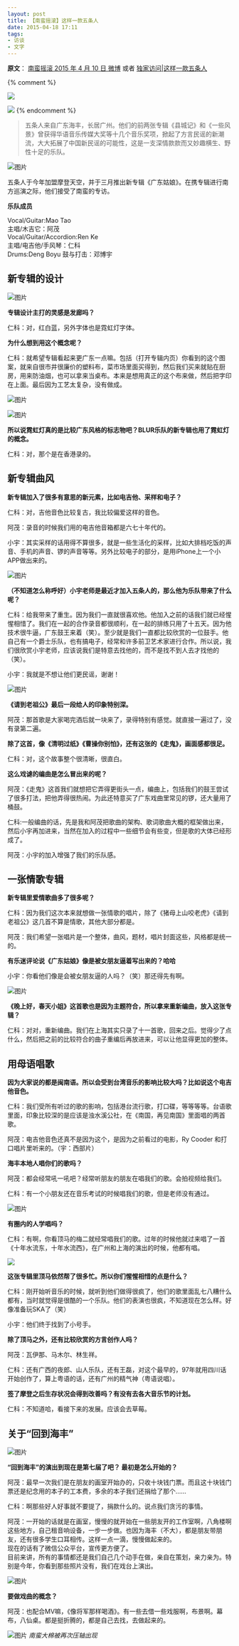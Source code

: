 ```yaml
---
layout: post
title: 【南蛮摇滚】这样一款五条人
date: 2015-04-18 17:11
tags:
- 访谈
- 文字
---
```


**原文**：
[南蛮摇滚 2015 年 4 月 10 日 微博](https://weibo.com/3968239268/CdOyfbyoQ?type=repost#_rnd1609249379027) 或者 [独家访问\|这样一款五条人](https://mp.weixin.qq.com/s/1JvdVpc5-JU5JtPmzNIcfQ)

{% comment %}

![](https://ww2.sinaimg.cn/mw690/ec8686a4gw1er92hkcy47j20c87skb29.jpg)

![](/assets/imgs/nanman2015.jpg)
{% endcomment %}

> 五条人来自广东海丰，长居广州。他们的前两张专辑《县城记》和《一些风景》曾获得华语音乐传媒大奖等十几个音乐奖项，掀起了方言民谣的新潮流，大大拓展了中国新民谣的可能性，这是一支深情款款而又妙趣横生、野性十足的乐队。

![图片](http://mmbiz.qpic.cn/mmbiz/psdkUOtdYibkz3syBj0PDc0zly3pPfOveGHq4b60eqDdh3YfIhyChO06QzEQjpds5JzZXVyWIwXsNCJBv7F8zww/640?wxfmt=gif&tp=webp&wxfrom=5&wx_lazy=1&wx_co=1)  

五条人于今年加盟摩登天空，并于三月推出新专辑《广东姑娘》。在携专辑进行南方巡演之际，他们接受了南蛮的专访。

**乐队成员**

Vocal/Guitar:Mao Tao  
主唱/木吉它：阿茂  
Vocal/Guitar/Accordion:Ren Ke  
主唱/电吉他/手风琴：仁科  
Drums:Deng Boyu
鼓与打击：邓博宇

## 新专辑的设计

![图片](http://mmbiz.qpic.cn/mmbiz/psdkUOtdYibkz3syBj0PDc0zly3pPfOvehtic6MHDKiciaOOfdOwLlicYh0yREYbGjVLbrc4dlcRBJW0ianboiaOuzN0g/640?wxfmt=jpeg&tp=webp&wxfrom=5&wx_lazy=1&wx_co=1)

**专辑设计主打的灵感是发廊吗？** 

仁科：对，红白蓝，另外字体也是霓虹灯字体。

**为什么想到用这个概念呢？**  

仁科：就希望专辑看起来更广东一点嘛。包括（打开专辑内页）你看到的这个图案，就来自很市井很廉价的塑料布，菜市场里面买得到，然后我们买来就贴在厨房，用来防油烟，也可以拿来当桌布。本来是想用真正的这个布来做，然后把字印在上面。最后因为工艺太复杂，没有做成。  

![图片](http://mmbiz.qpic.cn/mmbiz/psdkUOtdYibkz3syBj0PDc0zly3pPfOveZbHm9Mem6hT0smqG13iaS4hMbe4XKpY2MH4sRFrRKA0NMuvd2HhjzMA/640?wxfmt=jpeg&tp=webp&wxfrom=5&wx_lazy=1&wx_co=1)

![图片](http://mmbiz.qpic.cn/mmbiz/psdkUOtdYibkz3syBj0PDc0zly3pPfOveqAN7CiasUGQdSqo8tdMK1nLg1BZeQhmjOSC5QZD6RYK2S7hX2wcQKkg/640?wxfmt=jpeg&tp=webp&wxfrom=5&wx_lazy=1&wx_co=1)  

**所以说霓虹灯真的是比较广东风格的标志物吧？BLUR乐队的新专辑也用了霓虹灯的概念。**

仁科：对，那个是在香港录的。

## 新专辑曲风

**新专辑加入了很多有意思的新元素，比如电吉他、采样和电子？**

仁科：对，吉他音色比较复古，我比较偏爱这样的音色。

阿茂：录音的时候我们用的电吉他音箱都是六七十年代的。  

小宇：其实采样的话用得不算很多，就是一些生活化的采样，比如大排档吃饭的声音、手机的声音、锣的声音等等。另外比较电子的部分，是用iPhone上一个小APP做出来的。

![图片](http://mmbiz.qpic.cn/mmbiz/psdkUOtdYibkz3syBj0PDc0zly3pPfOveo8AaZ8WD4hg8g8EnYA6FGB6kbZJK8Jeg6d7DMeZibn8br5WKhlboWKA/640?wxfmt=jpeg&tp=webp&wxfrom=5&wx_lazy=1&wx_co=1)

**（不知道怎么称呼好）小宇老师是最近才加入五条人的，那么他为乐队带来了什么呢？**  

仁科：给我带来了重生。因为我们一直就很喜欢他。他加入之前的话我们就已经惺惺相惜了。我们在一起的合作录音都很顺利，在一起的排练只用了十五天。因为他技术很牛逼，广东鼓王来着（笑）。至少就是我们一直都比较欣赏的一位鼓手。他自己有一个爵士乐队，也有搞电子，经常和许多前卫艺术家进行合作。所以说，我们很欣赏小宇老师，应该说我们是特意去找他的，而不是找不到人去才找他的（笑）。

小宇：我就是不想让他们更民谣，谢谢！  

![图片](http://mmbiz.qpic.cn/mmbiz/psdkUOtdYibkz3syBj0PDc0zly3pPfOve3PsDKhKPcyzEdTKbnBzAGY9VAiaHs3ib6ajOGVBzqmeff8MeGuWPicX8g/640?wxfmt=jpeg&tp=webp&wxfrom=5&wx_lazy=1&wx_co=1)

**《请到老祖公》最后一段给人的印象特别深。**

阿茂：那首歌是大家喝完酒后就一块来了，录得特别有感觉。就直接一遍过了，没有录第二遍。

**除了这首，像《清明过纸》《曹操你别怕》，还有这张的《走鬼》，画面感都很足。**

仁科：对，这个故事整个很清晰，很直白。

**这么戏谑的编曲是怎么冒出来的呢？**  

阿茂：《走鬼》这首我们就想把它弄得更街头一点，编曲上，包括我们的鼓王尝试了很多打法，把他弄得很热闹。为此还特意买了广东戏曲里常见的锣，还大量用了桶鼓。  

仁科:一般编曲的话，先是我和阿茂把歌曲的架构、歌词歌曲大概的框架做出来，然后小宇再加进来，当然在加入的过程中一些细节会有些变，但是歌的大体已经形成了。  

阿茂：小宇的加入增强了我们的乐队感。

## 一张情歌专辑

**新专辑里爱情歌曲多了很多呢？**

仁科：因为我们这次本来就想做一张情歌的唱片，除了《猪母上山咬老虎》《请到老祖公》这几首不算是情歌，其他大部分都是。  

阿茂：我们希望一张唱片是一个整体，曲风，题材，唱片封面这些，风格都是统一的。

**有乐迷评论说《广东姑娘》像是被女朋友逼着写出来的？哈哈**

小宇：你看他们像是会被女朋友逼的人吗？（笑）那还得先有啊。

![图片](http://mmbiz.qpic.cn/mmbiz/psdkUOtdYibkz3syBj0PDc0zly3pPfOveicCW4eoUaAQv8opEKWCK9CJdiawa0YO1DR4KcssUX5w4riaam6qa5hgicg/640?wxfmt=jpeg&tp=webp&wxfrom=5&wx_lazy=1&wx_co=1)

**《晚上好，春天小姐》这首歌也是因为主题符合，所以拿来重新编曲，放入这张专辑？**

仁科：对对，重新编曲。我们在上海其实只录了十一首歌，回来之后。觉得少了点什么，然后把之前的比较符合的曲子重编后再放进来，可以让他显得更加的整体。

## 用母语唱歌

**因为大家说的都是闽南语。所以会受到台湾音乐的影响比较大吗？比如说这个电吉他音色。**  

仁科：我们受所有听过的歌的影响，包括港台流行歌，打口碟，等等等等。台语歌里面，印象比较深的是应该是浊水溪公社，在《南国，再见南国》里面唱的两首歌。

阿茂：电吉他音色还真不是因为这个，是因为之前看过的电影，Ry Cooder 和打口唱片里听来的。（宇：西部片）

**海丰本地人唱你们的歌吗？**

阿茂：都会经常吼一吼吧？经常听朋友的朋友在唱我们的歌。会拍视频给我们。  

仁科：有一个小朋友还在音乐考试的时候唱我们的歌，但是老师没有通过。

![图片](http://mmbiz.qpic.cn/mmbiz/psdkUOtdYibkz3syBj0PDc0zly3pPfOve6gALibQRK8zHmqVDGN4DDacFQwQUJEeT7Eb8VSnwib0uMiaxdNsVSP7BQ/640?wxfmt=jpeg&tp=webp&wxfrom=5&wx_lazy=1&wx_co=1)

**有圈内的人学唱吗？**  

仁科：有啊，你看顶马的梅二就经常唱我们的歌。过年的时候他就过来唱了一首《十年水流东，十年水流西》，在广州和上海的演出的时候，他都有唱。


![](http://mmbiz.qpic.cn/mmbiz/psdkUOtdYibkz3syBj0PDc0zly3pPfOve0iayxMUacOqicWdq8ttBfOib0AOUbEdwkbmrU1a3oyKpDGr0RiaZiaavWhg/640?wxfmt=jpeg&tp=webp&wxfrom=5&wx_lazy=1&wx_co=1)

**这张专辑里顶马依然帮了很多忙。所以你们惺惺相惜的点是什么？**

仁科：刚开始听音乐的时候，就听到他们做得很疯了，他们的歌里面乱七八糟什么都有，当时就觉得是很酷的一个乐队。他们的表演也很疯，不知道现在怎么样。好像准备玩SKA了（笑）  

小宇：他们终于找到了小号手。

**除了顶马之外，还有比较欣赏的方言创作人吗？**  

阿茂：瓦伊那、马木尔、林生祥。

仁科：还有广西的夜郎、山人乐队，还有王磊，对这个最早的，97年就用四川话开始创作了，算上粤语的话，还有广州的精气神（粤语说唱）。

**签了摩登之后生存状况会得到改善吗？有没有去各大音乐节的计划。**

仁科：不知道哈，看接下来的发展。应该会去草莓。

## 关于“回到海丰”

![图片](http://mmbiz.qpic.cn/mmbiz/psdkUOtdYibkz3syBj0PDc0zly3pPfOve2yMJI5e6I7EjiaH17p5fw0qdlxb2JSTibnl1JRlzUzc9icmdicwL2BvybQ/640?wxfmt=jpeg&tp=webp&wxfrom=5&wx_lazy=1&wx_co=1)

**“回到海丰”的演出到现在是第七届了吧？ 最初是怎么开始的？**

阿茂：最早一次我们是在朋友的画室开始办的，只收十块钱门票。而且这十块钱门票还是纪念用的本子的工本费，多余的本子我们还捐给了那个……

仁科：啊那些好人好事就不要提了，捐款什么的。说点我们贪污的事情。  

阿茂：一开始的话就是在画室，慢慢的就开始在一些朋友开的工作室啊，八角楼啊这些地方，自己租音响设备，一步一步做。也因为海丰（不大），都是朋友带朋友，还有很多学生口耳相传。这样一点一滴，慢慢做起来的。  
现在的话有了微信公众平台，宣传更方便了。  
目前来讲，所有的事情都还是我们自己几个动手在做，亲自在策划，亲力亲为。特别是今年，你看到那些照片没有，我们在戏台上演出。  

![图片](http://mmbiz.qpic.cn/mmbiz/psdkUOtdYibkz3syBj0PDc0zly3pPfOveTAiby9RldNaWmTUdV7DtF3lDrmvc4HgqIdxYI7HeSvXL0E9uDVrKibsA/640?wxfmt=jpeg&tp=webp&wxfrom=5&wx_lazy=1&wx_co=1)

**要做戏曲的概念？**  

阿茂：也配合MV嘛，《像将军那样喝酒》。有一些去借一些戏服啊，布景啊。幕布，八仙桌。都是挺折腾的，都是自己去找，去做起来的。

![图片](http://mmbiz.qpic.cn/mmbiz/psdkUOtdYibkz3syBj0PDc0zly3pPfOve9ZXgR7C7PEXxMCYSpXXuFKjYkSYicYHNiarBZscfLDqhKkqYCTVQldUg/640?wxfmt=jpeg&tp=webp&wxfrom=5&wx_lazy=1&wx_co=1)
*南蛮大棉被再次压轴出现*
